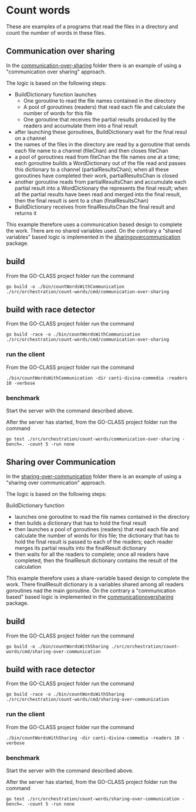 # Count words

These are examples of a programs that read the files in a directory and count the number of words in these files.

## Communication over sharing

In the [communication-over-sharing](./communication-over-sharing/) folder there is an example of using a "communication over sharing" approach.

The logic is based on the following steps:

- BuildDictionary function launches
  - One goroutine to read the file names contained in the directory
  - A pool of goroutines (readers) that read each file and calculate the number of words for this file
  - One goroutine that receives the partial results produced by the readers and accumulate them into a final result
- after launching these goroutines, BuildDictionary wait for the final resul on a channel
- the names of the files in the directory are read by a goroutine that sends each file name to a channel (fileChan) and then closes fileChan
- a pool of goroutines read from fileChan the file names one at a time; each goroutine builds a WordDictionary out of the file read and passes this dictionary to a channel (partialResultsChan); when all these goroutines have completed their work, partialResultsChan is closed
- another goroutine reads from partialResultsChan and accumulate each partial result into a WordDictionary the represents the final result; when all the partial results have been read and merged into the final result, then the final result is sent to a chan (finalResultsChan)
- BuildDictionary receives from finalResultsChan the final result and returns it

This example therefore uses a communication based design to complete the work. There are no shared variables used. On the contrary a "shared variables" based logic is implemented in the [sharingovercommunication](./sharing-over-communication/) package.

## build

From the GO-CLASS project folder run the command

`go build -o ./bin/countWordsWithCommunication ./src/orchestration/count-words/cmd/communication-over-sharing`

## build with race detector

From the GO-CLASS project folder run the command

`go build -race -o ./bin/countWordsWithCommunication ./src/orchestration/count-words/cmd/communication-over-sharing`

### run the client

From the GO-CLASS project folder run the command

`./bin/countWordsWithCommunication -dir canti-divina-commedia -readers 10 -verbose `

### benchmark

Start the server with the command described above.

After the server has started, from the GO-CLASS project folder run the command

`go test ./src/orchestration/count-words/communication-over-sharing -bench=. -count 5 -run none`

## Sharing over Communication

In the [sharing-over-communication](./sharing-over-communication/) folder there is an example of using a "sharing over communication" approach.

The logic is based on the following steps:

BuildDictionary function

- launches one goroutine to read the file names contained in the directory
- then builds a dictionary that has to hold the final result
- then launches a pool of goroutines (readers) that read each file and calculate the number of words for this file; the dictionary that has to hold the final result is passed to each of the readers; each reader merges its partial results into the finalResult dictionary
- then waits for all the readers to complete; once all readers have completed, then the finalResult dictionary contains the result of the calculation

This example therefore uses a share-variable based design to complete the work. There finalResult dictionary is a variables shared among all readers goroutines nad the main goroutine. On the contrary a "communication based" based logic is implemented in the [communicationoversharing](./communication-over-sharing/) package.

## build

From the GO-CLASS project folder run the command

`go build -o ./bin/countWordsWithSharing ./src/orchestration/count-words/cmd/sharing-over-communication`

## build with race detector

From the GO-CLASS project folder run the command

`go build -race -o ./bin/countWordsWithSharing ./src/orchestration/count-words/cmd/sharing-over-communication`

### run the client

From the GO-CLASS project folder run the command

`./bin/countWordsWithSharing -dir canti-divina-commedia -readers 10 -verbose `

### benchmark

Start the server with the command described above.

After the server has started, from the GO-CLASS project folder run the command

`go test ./src/orchestration/count-words/sharing-over-communication -bench=. -count 5 -run none`
